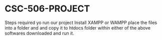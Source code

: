 # CSC-506-PROJECT
Steps required yo run our project
Install XAMPP or WAMPP 
place the files into a folder and and copy it to htdocs folder within either of the above softwares downloaded and run it.

